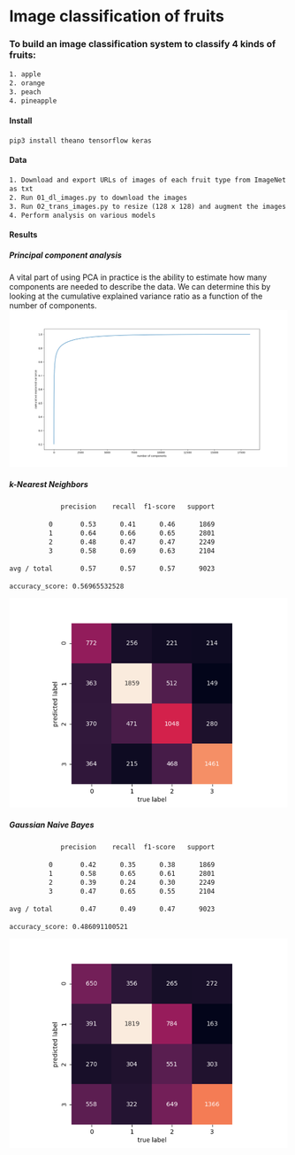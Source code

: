 # Image classification of fruits

### To build an image classification system to classify 4 kinds of fruits: 
~~~
1. apple
2. orange
3. peach
4. pineapple
~~~

#### Install
~~~
pip3 install theano tensorflow keras
~~~

#### Data
~~~
1. Download and export URLs of images of each fruit type from ImageNet as txt
2. Run 01_dl_images.py to download the images
3. Run 02_trans_images.py to resize (128 x 128) and augment the images
4. Perform analysis on various models
~~~

#### Results

##### Principal component analysis 
A vital part of using PCA in practice is the ability to estimate how many components are needed to describe the data. We can determine this by looking at the cumulative explained variance ratio as a function of the number of components.
![pca](pca.png)

##### k-Nearest Neighbors
~~~
             precision    recall  f1-score   support

          0       0.53      0.41      0.46      1869
          1       0.64      0.66      0.65      2801
          2       0.48      0.47      0.47      2249
          3       0.58      0.69      0.63      2104

avg / total       0.57      0.57      0.57      9023

accuracy_score: 0.56965532528
~~~
![Confusion Matrix](knn_confusion.png)

##### Gaussian Naive Bayes
~~~
             precision    recall  f1-score   support

          0       0.42      0.35      0.38      1869
          1       0.58      0.65      0.61      2801
          2       0.39      0.24      0.30      2249
          3       0.47      0.65      0.55      2104

avg / total       0.47      0.49      0.47      9023

accuracy_score: 0.486091100521
~~~
![Confusion Matrix](gnb_confusion.png)
